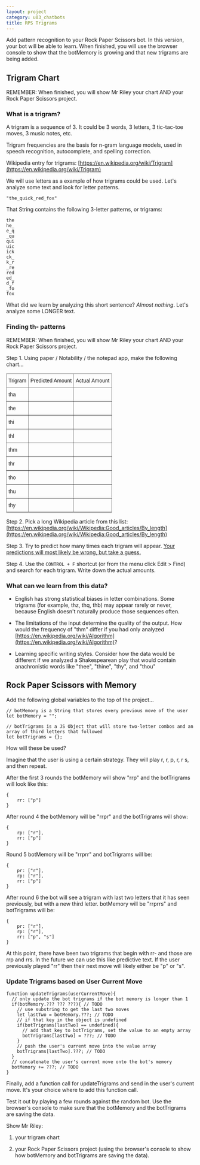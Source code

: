 ```yaml
---
layout: project
category: u03_chatbots
title: RPS Trigrams
---
```


Add pattern recognition to your Rock Paper Scissors bot. In this version, your bot will be able to learn. When finished, you will use the browser console to show that the botMemory is growing and that new trigrams are being added.

## Trigram Chart

REMEMBER: When finished, you will show Mr Riley your chart AND your Rock Paper Scissors project.

### What is a trigram?

A trigram is a sequence of 3. It could be 3 words, 3 letters, 3 tic-tac-toe moves, 3 music notes, etc.

Trigram frequencies are the basis for n-gram language models, used in speech recognition, autocomplete, and spelling correction.

Wikipedia entry for trigrams: [https://en.wikipedia.org/wiki/Trigram](https://en.wikipedia.org/wiki/Trigram)

We will use letters as a example of how trigrams could be used. Let's analyze some text and look for letter patterns. 

`"the_quick_red_fox"`

That String contains the following 3-letter patterns, or trigrams:
```
the
he_
e_q
_qu
qui
uic
ick
ck_
k_r
_re
red
ed_
d_f
_fo
fox
```

What did we learn by analyzing this short sentence? *Almost nothing*. Let's analyze some LONGER text.

### Finding th- patterns

REMEMBER: When finished, you will show Mr Riley your chart AND your Rock Paper Scissors project.

Step 1. Using paper / Notability / the notepad app, make the following chart...

<style type="text/css">
.tg  {border-collapse:collapse;border-spacing:0;}
.tg td{border-color:black;border-style:solid;border-width:1px;font-family:Arial, sans-serif;font-size:14px;
  overflow:hidden;padding:10px 5px;word-break:normal;}
.tg th{border-color:black;border-style:solid;border-width:1px;font-family:Arial, sans-serif;font-size:14px;
  font-weight:normal;overflow:hidden;padding:10px 5px;word-break:normal;}
.tg .tg-0pky{border-color:inherit;text-align:left;vertical-align:top}
</style>
<table class="tg"><thead>
  <tr>
    <th class="tg-0pky">Trigram</th>
    <th class="tg-0pky">Predicted Amount</th>
    <th class="tg-0pky">Actual Amount</th>
  </tr></thead>
<tbody>
  <tr>
    <td class="tg-0pky">tha</td>
    <td class="tg-0pky"></td>
    <td class="tg-0pky"></td>
  </tr>
  <tr>
    <td class="tg-0pky">the</td>
    <td class="tg-0pky"></td>
    <td class="tg-0pky"></td>
  </tr>
  <tr>
    <td class="tg-0pky">thi</td>
    <td class="tg-0pky"></td>
    <td class="tg-0pky"></td>
  </tr>
   <tr>
    <td class="tg-0pky">thl</td>
    <td class="tg-0pky"></td>
    <td class="tg-0pky"></td>
  </tr>
<tr>
    <td class="tg-0pky">thm</td>
    <td class="tg-0pky"></td>
    <td class="tg-0pky"></td>
  </tr>
  <tr>
    <td class="tg-0pky">thr</td>
    <td class="tg-0pky"></td>
    <td class="tg-0pky"></td>
  </tr>
  <tr>
    <td class="tg-0pky">tho</td>
    <td class="tg-0pky"></td>
    <td class="tg-0pky"></td>
  </tr>
  <tr>
    <td class="tg-0pky">thu</td>
    <td class="tg-0pky"></td>
    <td class="tg-0pky"></td>
  </tr>
  <tr>
    <td class="tg-0pky">thy</td>
    <td class="tg-0pky"></td>
    <td class="tg-0pky"></td>
  </tr>
</tbody>
</table>



Step 2. Pick a long Wikipedia article from this list: [https://en.wikipedia.org/wiki/Wikipedia:Good_articles/By_length](https://en.wikipedia.org/wiki/Wikipedia:Good_articles/By_length)

Step 3. Try to predict how many times each trigram will appear. <u>Your predictions will most likely be wrong, but take a guess.</u>

Step 4. Use the `CONTROL + F` shortcut (or from the menu click Edit > Find) and search for each trigram. Write down the actual amounts.

### What can we learn from this data? 

- English has strong statistical biases in letter combinations. Some trigrams (for example, thz, thq, thb) may appear rarely or never, because English doesn't naturally produce those sequences often.

- The limitations of the input determine the quality of the output. How would the frequency of "thm" differ if you had only analyzed [https://en.wikipedia.org/wiki/Algorithm](https://en.wikipedia.org/wiki/Algorithm)?

- Learning specific writing styles. Consider how the data would be different if we analyzed a Shakespearean play that would contain anachronistic words like "thee", "thine", "thy", and "thou"

## Rock Paper Scissors with Memory

Add the following global variables to the top of the project...
```
// botMemory is a String that stores every previous move of the user
let botMemory = "";

// botTrigrams is a JS Object that will store two-letter combos and an array of third letters that followed
let botTrigrams = {};
```

How will these be used?

Imagine that the user is using a certain strategy. They will play r, r, p, r, r s, and then repeat.

After the first 3 rounds the botMemory will show "rrp" and the botTrigrams will look like this:
```
{
    rr: ["p"]
}
```

After round 4 the botMemory will be "rrpr" and the botTrigrams will show:
```
{
    rp: ["r"],
    rr: ["p"]
}
```

Round 5 botMemory will be "rrprr" and botTrigrams will be:
```
{
    pr: ["r"],
    rp: ["r"],
    rr: ["p"]
}
```

After round 6 the bot will see a trigram with last two letters that it has seen previously, but with a new third letter. botMemory will be "rrprrs" and botTrigrams will be:
```
{
    pr: ["r"],
    rp: ["r"],
    rr: ["p", "s"]
}
```

At this point, there have been two trigrams that begin with rr- and those are rrp and rrs. In the future we can use this like predictive text. If the user previously played "rr" then their next move will likely either be "p" or "s".

### Update Trigrams based on User Current Move

```
function updateTrigrams(userCurrentMove){
  // only update the bot trigrams if the bot memory is longer than 1
  if(botMemory.??? ??? ???){ // TODO
    // use substring to get the last two moves
    let lastTwo = botMemory.???; // TODO
    // if that key in the object is undefined
    if(botTrigrams[lastTwo] == undefined){
      // add that key to botTrigrams, set the value to an empty array
      botTrigrams[lastTwo] = ???; // TODO
    } 
    // push the user's current move into the value array
    botTrigrams[lastTwo].???; // TODO
  }
  // concatenate the user's current move onto the bot's memory
  botMemory += ???; // TODO
}
```

Finally, add a function call for updateTrigrams and send in the user's current move. It's your choice where to add this function call.

Test it out by playing a few rounds against the random bot. Use the browser's console to make sure that the botMemory and the botTrigrams are saving the data.


Show Mr Riley:

1. your trigram chart

2. your Rock Paper Scissors project (using the browser's console to show how botMemory and botTrigrams are saving the data).